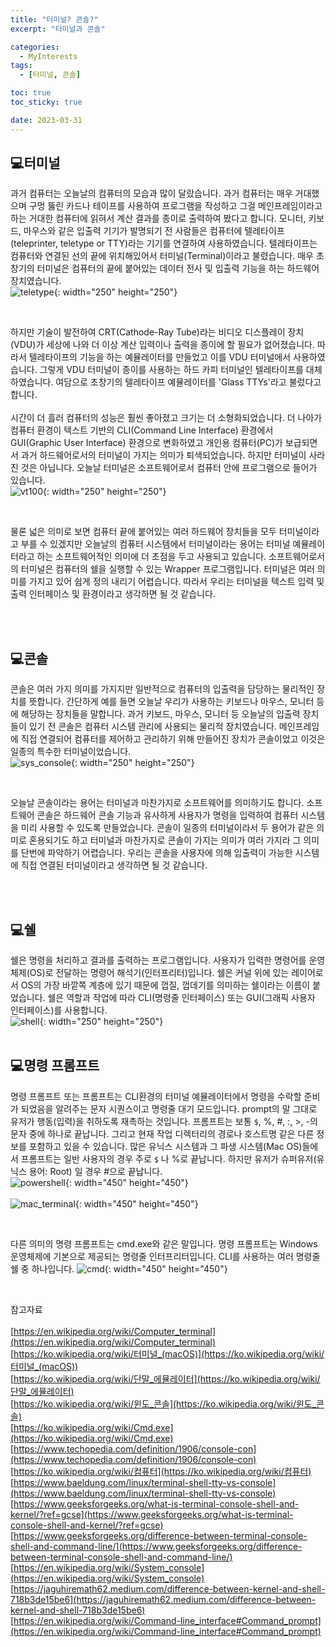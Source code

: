 ```yaml
---
title: "터미널? 콘솔?"
excerpt: "터미널과 콘솔"

categories:
  - MyInterests
tags:
  - [터미널, 콘솔]

toc: true
toc_sticky: true

date: 2023-03-31
---
```


## 💻터미널
과거 컴퓨터는 오늘날의 컴퓨터의 모습과 많이 달랐습니다. 과거 컴퓨터는 매우 거대했으며 구멍 뚫린 카드나 테이프를 사용하여 프로그램을 작성하고 그걸 메인프레임이라고 하는 거대한 컴퓨터에 읽혀서 계산 결과를 종이로 출력하여 봤다고 합니다. 모니터, 키보드, 마우스와 같은 입출력 기기가 발명되기 전 사람들은 컴퓨터에 텔레타이프(teleprinter, teletype or TTY)라는 기기를 연결하여 사용하였습니다. 텔레타이프는 컴퓨터와 연결된 선의 끝에 위치해있어서 터미널(Terminal)이라고 불렸습니다. 매우 초창기의 터미널은 컴퓨터의 끝에 붙어있는 데이터 전사 및 입출력 기능을 하는 하드웨어 장치였습니다.
<br>
![teletype](/assets/images/MyInterest/teletype.jpeg){: width="250" height="250"}

<br>

하지만 기술이 발전하여 CRT(Cathode-Ray Tube)라는 비디오 디스플레이 장치(VDU)가 세상에 나와 더 이상 계산 입력이나 출력을 종이에 할 필요가 없어졌습니다. 따라서 텔레타이프의 기능을 하는 예뮬레이터를 만들었고 이를 VDU 터미널에서 사용하였습니다. 그렇게 VDU 터미널이 종이를 사용하는 하드 카피 터미널인 텔레타이프를 대체하였습니다. 여담으로 초창기의 텔레타이프 예뮬레이터를 'Glass TTYs'라고 불렀다고 합니다.
<br><br>
시간이 더 흘러 컴퓨터의 성능은 훨씬 좋아졌고 크기는 더 소형화되었습니다. 더 나아가 컴퓨터 환경이 텍스트 기반의 CLI(Command Line Interface) 환경에서 GUI(Graphic User Interface) 환경으로 변화하였고 개인용 컴퓨터(PC)가 보급되면서 과거 하드웨어로서의 터미널이 가지는 의미가 퇴색되었습니다. 하지만 터미널이 사라진 것은 아닙니다. 오늘날 터미널은 소프트웨어로서 컴퓨터 안에 프로그램으로 들어가 있습니다.
<br>
![vt100](/assets/images/MyInterest/VT100.png){: width="250" height="250"}

<br>

물론 넓은 의미로 보면 컴퓨터 끝에 붙어있는 여러 하드웨어 장치들을 모두 터미널이라고 부를 수 있겠지만 오늘날의 컴퓨터 시스템에서 터미널이라는 용어는 터미널 예뮬레이터라고 하는 소프트웨어적인 의미에 더 초점을 두고 사용되고 있습니다. 소프트웨어로서의 터미널은 컴퓨터의 쉘을 실행할 수 있는 Wrapper 프로그램입니다. 터미널은 여러 의미를 가지고 있어 쉽게 정의 내리기 어렵습니다. 따라서 우리는 터미널을 텍스트 입력 및 출력 인터페이스 및 환경이라고 생각하면 될 것 같습니다.

<br><br>

## 💻콘솔
콘솔은 여러 가지 의미를 가지지만 일반적으로 컴퓨터의 입출력을 담당하는 물리적인 장치를 뜻합니다. 간단하게 예를 들면 오늘날 우리가 사용하는 키보드나 마우스, 모니터 등에 해당하는 장치들을 말합니다. 과거 키보드, 마우스, 모니터 등 오늘날의 입출력 장치들이 있기 전 콘솔은 컴퓨터 시스템 관리에 사용되는 물리적 장치였습니다. 메인프레임에 직접 연결되어 컴퓨터를 제어하고 관리하기 위해 만들어진 장치가 콘솔이었고 이것은 일종의 특수한 터미널이었습니다.
<br>
![sys_console](/assets/images/MyInterest/sysconsole.jpeg){: width="250" height="250"}

<br>

오늘날 콘솔이라는 용어는 터미널과 마찬가지로 소프트웨어를 의미하기도 합니다. 소프트웨어 콘솔은 하드웨어 콘솔 기능과 유사하게 사용자가 명령을 입력하여 컴퓨터 시스템을 미리 사용할 수 있도록 만들었습니다. 콘솔이 일종의 터미널이라서 두 용어가 같은 의미로 혼용되기도 하고 터미널과 마찬가지로 콘솔이 가지는 의미가 여러 가지라 그 의미를 단번에 파악하기 어렵습니다. 우리는 콘솔을 사용자에 의해 입출력이 가능한 시스템에 직접 연결된 터미널이라고 생각하면 될 것 같습니다.

<br><br>

## 💻쉘
쉘은 명령을 처리하고 결과를 출력하는 프로그램입니다. 사용자가 입력한 명령어를 운영 체제(OS)로 전달하는 명령어 해석기(인터프리터)입니다. 쉘은 커널 위에 있는 레이어로서 OS의 가장 바깥쪽 계층에 있기 때문에 껍질, 껍데기를 의미하는 쉘이라는 이름이 붙었습니다. 쉘은 역할과 작업에 따라 CLI(명령줄 인터페이스) 또는 GUI(그래픽 사용자 인터페이스)를 사용합니다.
<br>
![shell](/assets/images/MyInterest/shell.png){: width="250" height="250"}
<br><br>

## 💻명령 프롬프트
명령 프롬프트 또는 프롬프트는 CLI환경의 터미널 예뮬레이터에서 명령을 수락할 준비가 되었음을 알려주는 문자 시퀀스이고 명령줄 대기 모드입니다. prompt의 말 그대로 유저가 행동(입력)을 취하도록 재촉하는 것입니다. 프롬프트는 보통 `$`, %, #, :, >, -의 문자 중에 하나로 끝납니다. 그리고 현재 작업 디렉터리의 경로나 호스트명 같은 다른 정보를 포함하고 있을 수 있습니다. 많은 유닉스 시스템과 그 파생 시스템(Mac OS)들에서 프롬프트는 일반 사용자의 경우 주로 `$` 나 %로 끝납니다. 하지만 유저가 슈퍼유저(유닉스 용어: Root) 일 경우 #으로 끝납니다.
<br>
![powershell](/assets/images/MyInterest/powershell.png){: width="450" height="450"}
<br><br>
![mac_terminal](/assets/images/MyInterest/macterminal.png){: width="450" height="450"}

<br>

다른 의미의 명령 프롬프트는 cmd.exe와 같은 말입니다. 명령 프롬프트는 Windows 운영체제에 기본으로 제공되는 명령줄 인터프리터입니다. CLI를 사용하는 여러 명령줄 쉘 중 하나입니다.
![cmd](/assets/images/MyInterest/cmd.png){: width="450" height="450"}

<br>

참고자료
<br><br>
[https://en.wikipedia.org/wiki/Computer_terminal](https://en.wikipedia.org/wiki/Computer_terminal)
<br>
[https://ko.wikipedia.org/wiki/터미널_(macOS)](https://ko.wikipedia.org/wiki/터미널_(macOS))
<br>
[https://ko.wikipedia.org/wiki/단말_에뮬레이터](https://ko.wikipedia.org/wiki/단말_에뮬레이터)
<br>
[https://ko.wikipedia.org/wiki/윈도_콘솔](https://ko.wikipedia.org/wiki/윈도_콘솔)
<br>
[https://ko.wikipedia.org/wiki/Cmd.exe](https://ko.wikipedia.org/wiki/Cmd.exe)
<br>
[https://www.techopedia.com/definition/1906/console-con](https://www.techopedia.com/definition/1906/console-con)
<br>
[https://ko.wikipedia.org/wiki/컴퓨터](https://ko.wikipedia.org/wiki/컴퓨터)
<br>
[https://www.baeldung.com/linux/terminal-shell-tty-vs-console](https://www.baeldung.com/linux/terminal-shell-tty-vs-console)
<br>
[https://www.geeksforgeeks.org/what-is-terminal-console-shell-and-kernel/?ref=gcse](https://www.geeksforgeeks.org/what-is-terminal-console-shell-and-kernel/?ref=gcse)
<br>
[https://www.geeksforgeeks.org/difference-between-terminal-console-shell-and-command-line/](https://www.geeksforgeeks.org/difference-between-terminal-console-shell-and-command-line/)
<br>
[https://en.wikipedia.org/wiki/System_console](https://en.wikipedia.org/wiki/System_console)
<br>
[https://jaguhiremath62.medium.com/difference-between-kernel-and-shell-718b3de15be6](https://jaguhiremath62.medium.com/difference-between-kernel-and-shell-718b3de15be6)
<br>
[https://en.wikipedia.org/wiki/Command-line_interface#Command_prompt](https://en.wikipedia.org/wiki/Command-line_interface#Command_prompt)

<br><br>